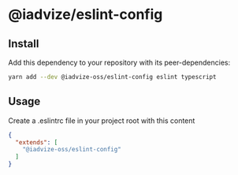 # @iadvize/eslint-config

## Install

Add this dependency to your repository with its peer-dependencies:

```bash
yarn add --dev @iadvize-oss/eslint-config eslint typescript
```

## Usage

Create a .eslintrc file in your project root with this content

```json
{
  "extends": [
    "@iadvize-oss/eslint-config"
  ]
}
```
